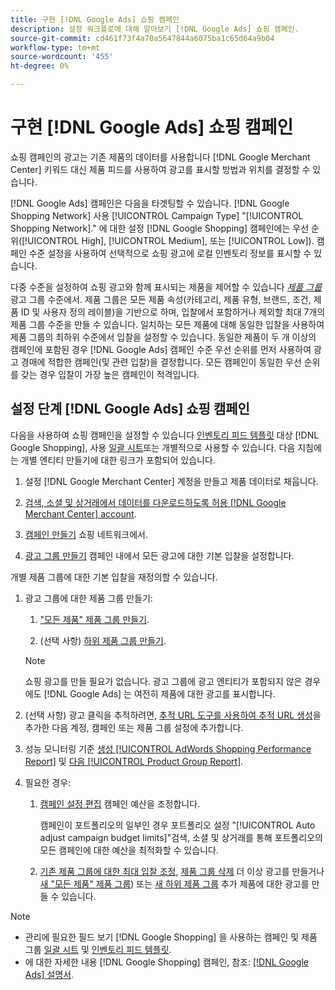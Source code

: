```yaml
---
title: 구현 [!DNL Google Ads] 쇼핑 캠페인
description: 설정 워크플로에 대해 알아보기 [!DNL Google Ads] 쇼핑 캠페인.
source-git-commit: cd461f73f4a70a5647844a6075ba1c65d64a9b04
workflow-type: tm+mt
source-wordcount: '455'
ht-degree: 0%

---
```


# 구현 [!DNL Google Ads] 쇼핑 캠페인

쇼핑 캠페인의 광고는 기존 제품의 데이터를 사용합니다 [!DNL Google Merchant Center] 키워드 대신 제품 피드를 사용하여 광고를 표시할 방법과 위치를 결정할 수 있습니다.

[!DNL Google Ads] 캠페인은 다음을 타겟팅할 수 있습니다. [!DNL Google Shopping Network] 사용 [!UICONTROL Campaign Type] &quot;[!UICONTROL Shopping Network].&quot; 에 대한 설정 [!DNL Google Shopping] 캠페인에는 우선 순위([!UICONTROL High], [!UICONTROL Medium], 또는 [!UICONTROL Low]). 캠페인 수준 설정을 사용하여 선택적으로 쇼핑 광고에 로컬 인벤토리 정보를 표시할 수 있습니다.

다중 수준을 설정하여 쇼핑 광고와 함께 표시되는 제품을 제어할 수 있습니다 *[제품 그룹](/help/search-social-commerce/campaign-management/campaigns/product-group-about.md)* 광고 그룹 수준에서. 제품 그룹은 모든 제품 속성(카테고리, 제품 유형, 브랜드, 조건, 제품 ID 및 사용자 정의 레이블)을 기반으로 하며, 입찰에서 포함하거나 제외할 최대 7개의 제품 그룹 수준을 만들 수 있습니다. 일치하는 모든 제품에 대해 동일한 입찰을 사용하여 제품 그룹의 최하위 수준에서 입찰을 설정할 수 있습니다. 동일한 제품이 두 개 이상의 캠페인에 포함된 경우 [!DNL Google Ads] 캠페인 수준 우선 순위를 먼저 사용하여 광고 경매에 적합한 캠페인(및 관련 입찰)을 결정합니다. 모든 캠페인이 동일한 우선 순위를 갖는 경우 입찰이 가장 높은 캠페인이 적격입니다.

## 설정 단계 [!DNL Google Ads] 쇼핑 캠페인

다음을 사용하여 쇼핑 캠페인을 설정할 수 있습니다 [인벤토리 피드 템플릿](/help/search-social-commerce/campaign-management/inventory-feeds/inventory-feeds-about.md) 대상 [!DNL Google Shopping], 사용 [일괄 시트](/help/search-social-commerce/campaign-management/bulksheets/bulksheet-about.md)또는 개별적으로 사용할 수 있습니다. 다음 지침에는 개별 엔티티 만들기에 대한 링크가 포함되어 있습니다.

1. 설정 [!DNL Google Merchant Center] 계정을 만들고 제품 데이터로 채웁니다.

1. [검색, 소셜 및 상거래에서 데이터를 다운로드하도록 허용 [!DNL Google Merchant Center] account](/help/search-social-commerce/campaign-management/accounts/merchant-account-manage.md).

1. [캠페인 만들기](/help/search-social-commerce/campaign-management/campaigns/campaign-manage.md) 쇼핑 네트워크에서.

1. [광고 그룹 만들기](/help/search-social-commerce/campaign-management/campaigns/ad-group-manage.md) 캠페인 내에서 모든 광고에 대한 기본 입찰을 설정합니다.

개별 제품 그룹에 대한 기본 입찰을 재정의할 수 있습니다.

1. 광고 그룹에 대한 제품 그룹 만들기:

   1. [&quot;모든 제품&quot; 제품 그룹 만들기](/help/search-social-commerce/campaign-management/campaigns/product-group-manage.md).

   1. (선택 사항) [하위 제품 그룹 만들기](/help/search-social-commerce/campaign-management/campaigns/product-group-manage.md).
   >[!NOTE]
   >쇼핑 광고를 만들 필요가 없습니다. 광고 그룹에 광고 엔티티가 포함되지 않은 경우에도 [!DNL Google Ads] 는 여전히 제품에 대한 광고를 표시합니다.

1. (선택 사항) 광고 클릭을 추적하려면, [추적 URL 도구를 사용하여 추적 URL 생성](/help/search-social-commerce/tools/click-tracking-url-generate.md)을 추가한 다음 계정, 캠페인 또는 제품 그룹 설정에 추가합니다.

1. 성능 모니터링 기준 [생성 [!UICONTROL AdWords Shopping Performance Report]](/help/search-social-commerce/reports/management/specialty/specialty-report-generate.md) 및 [다음 [!UICONTROL Product Group Report]](/help/search-social-commerce/reports/management/basic-advanced/basic-advanced-report-generate.md).

1. 필요한 경우:

   1. [캠페인 설정 편집](/help/search-social-commerce/campaign-management/campaigns/campaign-manage.md) 캠페인 예산을 조정합니다.

      캠페인이 포트폴리오의 일부인 경우 포트폴리오 설정 &quot;[!UICONTROL Auto adjust campaign budget limits]&quot;검색, 소셜 및 상거래를 통해 포트폴리오의 모든 캠페인에 대한 예산을 최적화할 수 있습니다.

   1. [기존 제품 그룹에 대한 최대 입찰 조정](/help/search-social-commerce/campaign-management/campaigns/product-group-manage.md), [제품 그룹 삭제](/help/search-social-commerce/campaign-management/campaigns/product-group-manage.md) 더 이상 광고를 만들거나 [새 &quot;모든 제품&quot; 제품 그룹](/help/search-social-commerce/campaign-management/campaigns/product-group-manage.md)) 또는 [새 하위 제품 그룹](/help/search-social-commerce/campaign-management/campaigns/product-group-manage.md) 추가 제품에 대한 광고를 만들 수 있습니다.

>[!NOTE]
>
>* 관리에 필요한 필드 보기 [!DNL Google Shopping] 을 사용하는 캠페인 및 제품 그룹 [일괄 시트](/help/search-social-commerce/campaign-management/bulksheets/bulksheet-data-formats/bulksheet-data-google.md) 및 [인벤토리 피드 템플릿](/help/search-social-commerce/campaign-management/inventory-feeds/ad-templates/template-google-shopping.md).
>* 에 대한 자세한 내용 [!DNL Google Shopping] 캠페인, 참조: [[!DNL Google Ads] 설명서](https://support.google.com/google-ads/answer/2454022).

